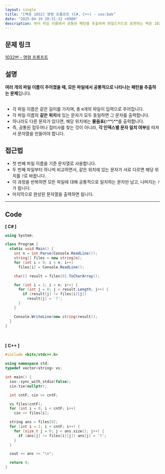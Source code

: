 ```yaml
---
layout: single
title: "[백준 1032] 명령 프롬프트 (C#, C++) - soo:bak"
date: "2025-04-19 20:31:32 +0900"
description: 여러 파일 이름에서 공통된 패턴을 추출하여 와일드카드로 표현하는 백준 1032번 명령 프롬프트 문제의 C# 및 C++ 풀이 및 해설
---
```


## 문제 링크
[1032번 - 명령 프롬프트](https://www.acmicpc.net/problem/1032)

## 설명
**여러 개의 파일 이름이 주어졌을 때, 모든 파일에서 공통적으로 나타나는 패턴을 추출하는 문제**입니다.<br>
<br>

- 각 파일 이름은 같은 길이를 가지며, 총 `N`개의 파일이 입력으로 주어집니다.<br>
- 각 파일 이름의 **같은 위치**에 있는 문자가 모두 동일하면 그 문자를 출력합니다.<br>
- 하나라도 다른 문자가 있다면, 해당 위치에는 **물음표(**`?`**)**를 출력합니다.<br>
- 즉, 공통된 접두어나 접미사를 찾는 것이 아니라, **각 인덱스별 문자 일치 여부**를 따져서 문자열을 만들어야 합니다.<br>

## 접근법
- 첫 번째 파일 이름을 기준 문자열로 사용합니다.<br>
- 두 번째 파일부터 하나씩 비교하면서, 같은 위치에 있는 문자가 서로 다르면 해당 위치를 `?`로 바꿉니다.<br>
- 이 과정을 반복하면 모든 파일에 대해 공통적으로 일치하는 문자만 남고, 나머지는 `?`가 됩니다.<br>
- 마지막으로 완성된 문자열을 출력하면 됩니다.<br>

---

## Code
<b>[ C# ] </b>
<br>

```csharp
using System;

class Program {
  static void Main() {
    int n = int.Parse(Console.ReadLine());
    string[] files = new string[n];
    for (int i = 0; i < n; i++)
      files[i] = Console.ReadLine();

    char[] result = files[0].ToCharArray();

    for (int i = 1; i < n; i++) {
      for (int j = 0; j < result.Length; j++) {
        if (result[j] != files[i][j])
          result[j] = '?';
      }
    }

    Console.WriteLine(new string(result));
  }
}
```

<br><br>
<b>[ C++ ] </b>
<br>

```cpp
#include <bits/stdc++.h>

using namespace std;
typedef vector<string> vs;

int main() {
  ios::sync_with_stdio(false);
  cin.tie(nullptr);

  int cntF; cin >> cntF;

  vs files(cntF);
  for (int i = 0; i < cntF; i++)
    cin >> files[i];

  string ans = files[0];
  for (int i = 1; i < cntF; i++) {
    for (size_t j = 0; j < ans.size(); j++) {
      if (ans[j] != files[i][j]) ans[j] = '?';
    }
  }

  cout << ans << "\n";

  return 0;
}
```
